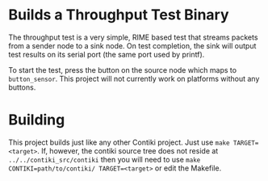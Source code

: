 Builds a Throughput Test Binary
===============================

The throughput test is a very simple, RIME based test that streams packets
from a sender node to a sink node. On test completion, the sink will output
test results on its serial port (the same port used by printf).

To start the test, press the button on the source node which maps to
`button_sensor`. This project will not currently work on platforms without
any buttons.

Building
========

This project builds just like any other Contiki project. Just use
`make TARGET=<target>`. If, however, the contiki source tree does not reside at
`../../contiki_src/contiki` then you will need to use
`make CONTIKI=path/to/contiki/ TARGET=<target>` or edit the Makefile.
